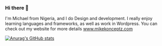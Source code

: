 ### Hi there 👋

I'm Michael from Nigeria, and I do Design and development. I really enjoy learning languages and frameworks, as well as work in Wordpress. You can check out my website for more details www.mikekonceptz.com

[![Anurag's GitHub stats](https://github-readme-stats.vercel.app/api?username=mikekonceptz)](https://github.com/anuraghazra/github-readme-stats)
